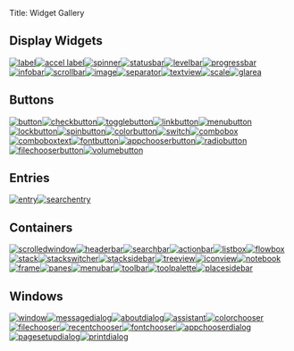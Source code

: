 Title: Widget Gallery

<style>p { display: flex; flex-flow: row wrap; }</style>

## Display Widgets

[![label](label.png)](class.Label.html)
[![accel label](accel-label.png)](class.AccelLabel.html)
[![spinner](spinner.png)](class.Spinner.html)
[![statusbar](statusbar.png)](class.Statusbar.html)
[![levelbar](levelbar.png)](class.LevelBar.html)
[![progressbar](progressbar.png)](class.ProgressBar.html)
[![infobar](info-bar.png)](class.InfoBar.html)
[![scrollbar](scrollbar.png)](class.Scrollbar.html)
[![image](image.png)](class.Image.html)
[![separator](separator.png)](class.Separator.html)
[![textview](multiline-text.png)](class.TextView.html)
[![scale](scales.png)](class.Scale.html)
[![glarea](glarea.png)](class.GLArea.html)

## Buttons

[![button](button.png)](class.Button.html)
[![checkbutton](check-button.png)](class.CheckButton.html)
[![togglebutton](toggle-button.png)](class.ToggleButton.html)
[![linkbutton](link-button.png)](class.LinkButton.html)
[![menubutton](menu-button.png)](class.MenuButton.html)
[![lockbutton](lockbutton.png)](class.LockButton.html)
[![spinbutton](spinbutton.png)](class.SpinButton.html)
[![colorbutton](color-button.png)](class.ColorButton.html)
[![switch](switch.png)](class.Switch.html)
[![combobox](combo-box.png)](class.ComboBox.html)
[![comboboxtext](combo-box-text.png)](class.ComboBoxText.html)
[![fontbutton](font-button.png)](class.FontButton.html)
[![appchooserbutton](appchooserbutton.png)](class.AppChooserButton.html)
[![radiobutton](radio-group.png)](class.RadioButton.html)
[![filechooserbutton](file-button.png)](class.FileChooserButton.html)
[![volumebutton](volumebutton.png)](class.VolumeButton.html)

## Entries

[![entry](entry.png)](class.Entry.html)
[![searchentry](search-entry.png)](class.SearchEntry.html)

## Containers

[![scrolledwindow](scrolledwindow.png)](class.ScrolledWindow.html)
[![headerbar](headerbar.png)](class.HeaderBar.html)
[![searchbar](search-bar.png)](class.SearchBar.html)
[![actionbar](action-bar.png)](class.ActionBar.html)
[![listbox](list-box.png)](class.ListBox.html)
[![flowbox](flow-box.png)](class.FlowBox.html)
[![stack](stack.png)](class.Stack.html)
[![stackswitcher](stackswitcher.png)](class.StackSwitcher.html)
[![stacksidebar](sidebar.png)](class.StackSidebar.html)
[![treeview](list-and-tree.png)](class.TreeView.html)
[![iconview](icon-view.png)](class.IconView.html)
[![notebook](notebook.png)](class.Notebook.html)
[![frame](frame.png)](class.Frame.html)
[![panes](panes.png)](class.Paned.html)
[![menubar](menubar.png)](class.MenuBar.html)
[![toolbar](toolbar.png)](class.ToolBar.html)
[![toolpalette](toolpalette.png)](class.ToolPalette.html)
[![placesidebar](placessidebar.png)](class.PlacesSidebar.html)

## Windows

[![window](window.png)](class.Window.html)
[![messagedialog](messagedialog.png)](class.MessageDialog.html)
[![aboutdialog](aboutdialog.png)](class.AboutDialog.html)
[![assistant](assistant.png)](class.Assistant.html)
[![colorchooser](colorchooser.png)](class.ColorChooserDialog.html)
[![filechooser](filechooser.png)](class.FileChooserDialog.html)
[![recentchooser](recentchooserdialog.png)](class.RecentChooserDialog.html)
[![fontchooser](fontchooser.png)](class.FontChooserDialog.html)
[![appchooserdialog](appchooserdialog.png)](class.AppChooserDialog.html)
[![pagesetupdialog](pagesetupdialog.png)](class.PageSetupUnixDialog.html)
[![printdialog](printdialog.png)](class.PrintUnixDialog.html)
